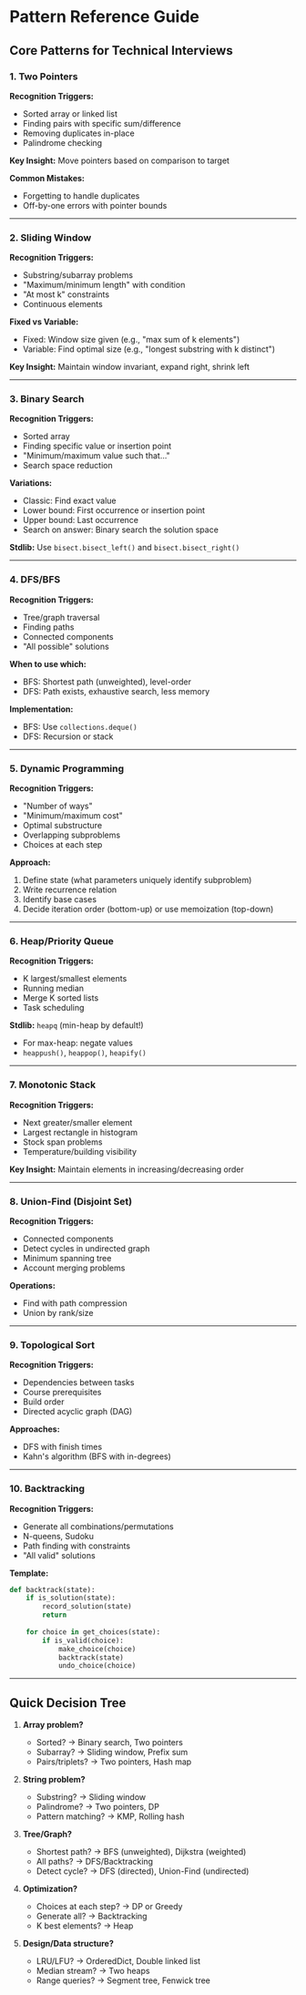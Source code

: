 # Pattern Reference Guide

## Core Patterns for Technical Interviews

### 1. Two Pointers
**Recognition Triggers:**
- Sorted array or linked list
- Finding pairs with specific sum/difference
- Removing duplicates in-place
- Palindrome checking

**Key Insight:** Move pointers based on comparison to target

**Common Mistakes:**
- Forgetting to handle duplicates
- Off-by-one errors with pointer bounds

---

### 2. Sliding Window
**Recognition Triggers:**
- Substring/subarray problems
- "Maximum/minimum length" with condition
- "At most k" constraints
- Continuous elements

**Fixed vs Variable:**
- Fixed: Window size given (e.g., "max sum of k elements")
- Variable: Find optimal size (e.g., "longest substring with k distinct")

**Key Insight:** Maintain window invariant, expand right, shrink left

---

### 3. Binary Search
**Recognition Triggers:**
- Sorted array
- Finding specific value or insertion point
- "Minimum/maximum value such that..."
- Search space reduction

**Variations:**
- Classic: Find exact value
- Lower bound: First occurrence or insertion point
- Upper bound: Last occurrence
- Search on answer: Binary search the solution space

**Stdlib:** Use `bisect.bisect_left()` and `bisect.bisect_right()`

---

### 4. DFS/BFS
**Recognition Triggers:**
- Tree/graph traversal
- Finding paths
- Connected components
- "All possible" solutions

**When to use which:**
- BFS: Shortest path (unweighted), level-order
- DFS: Path exists, exhaustive search, less memory

**Implementation:**
- BFS: Use `collections.deque()`
- DFS: Recursion or stack

---

### 5. Dynamic Programming
**Recognition Triggers:**
- "Number of ways"
- "Minimum/maximum cost"
- Optimal substructure
- Overlapping subproblems
- Choices at each step

**Approach:**
1. Define state (what parameters uniquely identify subproblem)
2. Write recurrence relation
3. Identify base cases
4. Decide iteration order (bottom-up) or use memoization (top-down)

---

### 6. Heap/Priority Queue
**Recognition Triggers:**
- K largest/smallest elements
- Running median
- Merge K sorted lists
- Task scheduling

**Stdlib:** `heapq` (min-heap by default!)
- For max-heap: negate values
- `heappush()`, `heappop()`, `heapify()`

---

### 7. Monotonic Stack
**Recognition Triggers:**
- Next greater/smaller element
- Largest rectangle in histogram
- Stock span problems
- Temperature/building visibility

**Key Insight:** Maintain elements in increasing/decreasing order

---

### 8. Union-Find (Disjoint Set)
**Recognition Triggers:**
- Connected components
- Detect cycles in undirected graph
- Minimum spanning tree
- Account merging problems

**Operations:** 
- Find with path compression
- Union by rank/size

---

### 9. Topological Sort
**Recognition Triggers:**
- Dependencies between tasks
- Course prerequisites
- Build order
- Directed acyclic graph (DAG)

**Approaches:**
- DFS with finish times
- Kahn's algorithm (BFS with in-degrees)

---

### 10. Backtracking
**Recognition Triggers:**
- Generate all combinations/permutations
- N-queens, Sudoku
- Path finding with constraints
- "All valid" solutions

**Template:**
```python
def backtrack(state):
    if is_solution(state):
        record_solution(state)
        return
    
    for choice in get_choices(state):
        if is_valid(choice):
            make_choice(choice)
            backtrack(state)
            undo_choice(choice)
```

---

## Quick Decision Tree

1. **Array problem?**
   - Sorted? → Binary search, Two pointers
   - Subarray? → Sliding window, Prefix sum
   - Pairs/triplets? → Two pointers, Hash map

2. **String problem?**
   - Substring? → Sliding window
   - Palindrome? → Two pointers, DP
   - Pattern matching? → KMP, Rolling hash

3. **Tree/Graph?**
   - Shortest path? → BFS (unweighted), Dijkstra (weighted)
   - All paths? → DFS/Backtracking
   - Detect cycle? → DFS (directed), Union-Find (undirected)

4. **Optimization?**
   - Choices at each step? → DP or Greedy
   - Generate all? → Backtracking
   - K best elements? → Heap

5. **Design/Data structure?**
   - LRU/LFU? → OrderedDict, Double linked list
   - Median stream? → Two heaps
   - Range queries? → Segment tree, Fenwick tree
